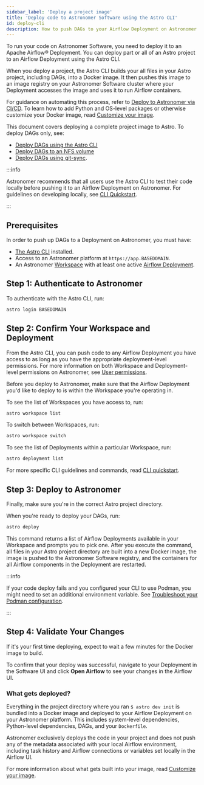 ```yaml
---
sidebar_label: 'Deploy a project image'
title: 'Deploy code to Astronomer Software using the Astro CLI'
id: deploy-cli
description: How to push DAGs to your Airflow Deployment on Astronomer Software using the Astro CLI.
---
```


To run your code on Astronomer Software, you need to deploy it to an Apache Airflow® Deployment. You can deploy part or all of an Astro project to an Airflow Deployment using the Astro CLI.

When you deploy a project, the Astro CLI builds your all files in your Astro project, including DAGs, into a Docker image. It then pushes this image to an image registry on your Astronomer Software cluster where your Deployment accesses the image and uses it to run Airflow containers.

For guidance on automating this process, refer to [Deploy to Astronomer via CI/CD](ci-cd.md). To learn how to add Python and OS-level packages or otherwise customize your Docker image, read [Customize your image](customize-image.md).

This document covers deploying a complete project image to Astro. To deploy DAGs only, see:

- [Deploy DAGs using the Astro CLI](deploy-dags.md)
- [Deploy DAGs to an NFS volume](deploy-nfs.md)
- [Deploy DAGs using git-sync](deploy-nfs.md).

:::info

Astronomer recommends that all users use the Astro CLI to test their code locally before pushing it to an Airflow Deployment on Astronomer. For guidelines on developing locally, see [CLI Quickstart](https://www.astronomer.io/docs/astro/cli/install-cli).

:::

## Prerequisites

In order to push up DAGs to a Deployment on Astronomer, you must have:

* [The Astro CLI](https://www.astronomer.io/docs/astro/cli/install-cli) installed.
* Access to an Astronomer platform at `https://app.BASEDOMAIN`.
* An Astronomer [Workspace](manage-workspaces.md) with at least one active [Airflow Deployment](configure-deployment.md).

## Step 1: Authenticate to Astronomer

To authenticate with the Astro CLI, run:

```sh
astro login BASEDOMAIN
```

## Step 2: Confirm Your Workspace and Deployment

From the Astro CLI, you can push code to any Airflow Deployment you have access to as long as you have the appropriate deployment-level permissions. For more information on both Workspace and Deployment-level permissions on Astronomer, see [User permissions](workspace-permissions.md).

Before you deploy to Astronomer, make sure that the Airflow Deployment you'd like to deploy to is within the Workspace you're operating in.

To see the list of Workspaces you have access to, run:

```sh
astro workspace list
```

To switch between Workspaces, run:

```sh
astro workspace switch
```

To see the list of Deployments within a particular Workspace, run:

```sh
astro deployment list
```

For more specific CLI guidelines and commands, read [CLI quickstart](https://www.astronomer.io/docs/astro/cli/install-cli).

## Step 3: Deploy to Astronomer

Finally, make sure you're in the correct Astro project directory.

When you're ready to deploy your DAGs, run:

```sh
astro deploy
```

This command returns a list of Airflow Deployments available in your Workspace and prompts you to pick one. After you execute the command, all files in your Astro project directory are built into a new Docker image, the image is pushed to the Astronomer Software registry, and the containers for all Airflow components in the Deployment are restarted.

:::info

If your code deploy fails and you configured your CLI to use Podman, you might need to set an additional environment variable. See [Troubleshoot your Podman configuration](https://www.astronomer.io/docs/astro/cli/configure-cli#troubleshoot-your-configuration). 

:::

## Step 4: Validate Your Changes

If it's your first time deploying, expect to wait a few minutes for the Docker image to build.

To confirm that your deploy was successful, navigate to your Deployment in the Software UI and click **Open Airflow** to see your changes in the Airflow UI.

### What gets deployed?

Everything in the project directory where you ran `$ astro dev init` is bundled into a Docker image and deployed to your Airflow Deployment on your Astronomer platform. This includes system-level dependencies, Python-level dependencies, DAGs, and your `Dockerfile`.

Astronomer exclusively deploys the code in your project and does not push any of the metadata associated with your local Airflow environment, including task history and Airflow connections or variables set locally in the Airflow UI.

For more information about what gets built into your image, read [Customize your image](customize-image.md).
